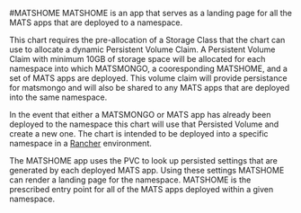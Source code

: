 #MATSHOME
MATSHOME is an app that serves as a landing page for all the MATS apps that are deployed to a namespace.

This chart requires the pre-allocation of a Storage Class that the chart can use to allocate a dynamic Persistent Volume Claim.
A Persistent Volume Claim with minimum 10GB of storage space will be allocated for each namespace into
which MATSMONGO, a cooresponding MATSHOME, and a set of MATS apps are deployed. 
This volume claim will provide persistance for matsmongo and will also be shared to any MATS apps that are deployed into the same namespace.

In the event that either a MATSMONGO or MATS app has already been deployed to the namespace this chart will use that Persisted Volume and create a new one.
The chart is intended to be deployed into a specific namespace in a [Rancher](https://rancher.com/) environment.


The MATSHOME app uses the PVC to look up persisted settings that are generated by each deployed MATS app. Using these settings MATSHOME can render a landing page for the namespace. MATSHOME is the prescribed entry point for all of the MATS apps deployed within a given namespace.


